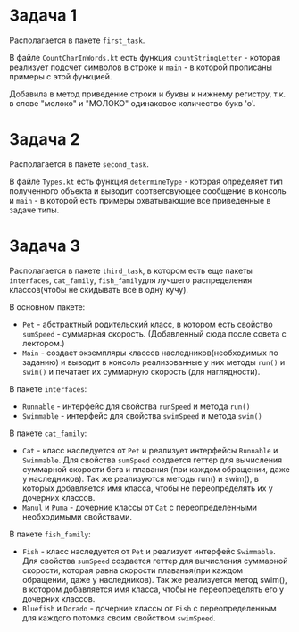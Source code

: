 # Задача 1
Располагается в пакете `first_task`.

В файле `CountCharInWords.kt` есть функция `countStringLetter` - которая реализует 
подсчет символов в строке и `main` - в которой прописаны примеры с этой функцией.

Добавила в метод приведение строки и буквы к нижнему регистру, т.к. в слове "молоко" и "МОЛОКО"
одинаковое количество букв 'о'.

# Задача 2
Располагается в пакете `second_task`.

В файле `Types.kt` есть функция `determineType` - которая определяет тип полученного 
объекта и выводит соответсвующее сообщение в консоль и  `main` - в которой есть примеры
охватывающие все приведенные в задаче типы.

# Задача 3
Располагается в пакете `third_task`, в котором есть еще пакеты `interfaces`, `cat_family`, 
`fish_family`для лучшего распределения классов(чтобы не скидывать все в одну кучу).

В основном пакете:
- `Pet` - абстрактный родительский класс, в котором есть свойство `sumSpeed` - cуммарная
скорость. (Добавленный сюда после совета с лектором.)
- `Main` - создает экземпляры классов наследников(необходимых по заданию) и выводит в 
консоль реализованные у них методы `run()` и `swim()` и печатает их cуммарную скорость
(для наглядности).

В пакете `interfaces`:
- `Runnable` - интерфейс для свойства `runSpeed` и метода `run()`
- `Swimmable` - интерфейс для свойства `swimSpeed` и метода `swim()`

В пакете `cat_family`:
- `Cat` - класс наследуется от `Pet` и реализует интерфейсы `Runnable` и `Swimmable`.
Для свойства `sumSpeed` создается геттер для вычисления cуммарной скорости бега и плавания
(при каждом обращении, даже у наследников). Так же реализуются методы run() и swim(), 
в которых добавляется имя класса, чтобы не переопределять их у дочерних классов.
- `Manul` и `Puma` - дочерние классы от `Cat` с переопределенными необходимыми свойствами.

В пакете `fish_family`:
- `Fish` - класс наследуется от `Pet` и реализует интерфейс `Swimmable`. Для свойства 
`sumSpeed` создается геттер для вычисления cуммарной скорости, которая равна скорости
плаванья(при каждом обращении, даже у наследников). Так же реализуется метод swim(), 
в котором добавляется имя класса, чтобы не переопределять его у дочерних классов.
- `Bluefish` и `Dorado` - дочерние классы от `Fish` с переопределенным для каждого потомка
своим свойством `swimSpeed`.


